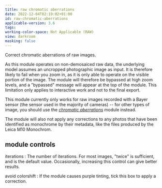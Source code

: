 ```yaml
---
title: raw chromatic aberrations
date: 2022-12-04T02:19:02+01:00
id: raw-chromatic-aberrations
applicable-version: 3.6
tags:
working-color-space: Not Applicable (RAW)
view: darkroom
masking: false
---
```


Correct chromatic aberrations of raw images.

As this module operates on non-demosaiced raw data, the underlying model assumes an uncropped photographic image as input. It is therefore likely to fail when you zoom in, as it is only able to operate on the visible portion of the image. The module will therefore be bypassed at high zoom levels, and a "bypassed" message will appear at the top of the module. This limitation only applies to interactive work and not to the final export.

This module currently only works for raw images recorded with a Bayer sensor (the sensor used in the majority of cameras) -- for other types of image, you should use the [_chromatic aberrations_](./chromatic-aberrations.md) module instead.

The module will also not apply any corrections to any photos that have been identified as monochrome by their metadata, like the files produced by the Leica M10 Monochrom.

## module controls

iterations
: The number of iterations. For most images, "twice" is sufficient, and is the default value. Occasionally, increasing this control can give better results.

avoid colorshift
: If the module causes purple tinting, tick this box to apply a correction.
